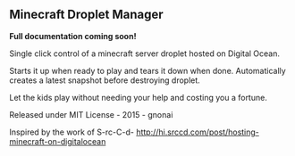 Minecraft Droplet Manager
-------------------------

**Full documentation coming soon!**

Single click control of a minecraft server droplet hosted on Digital Ocean.

Starts it up when ready to play and tears it down when done. Automatically creates a latest snapshot before destroying droplet.

Let the kids play without needing your help and costing you a fortune.

Released under MIT License - 2015 - gnonai

Inspired by the work of S-rc-C-d-
http://hi.srccd.com/post/hosting-minecraft-on-digitalocean
